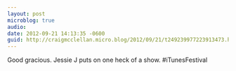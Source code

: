 ```yaml
---
layout: post
microblog: true
audio: 
date: 2012-09-21 14:13:35 -0600
guid: http://craigmcclellan.micro.blog/2012/09/21/t249239977223913473.html
---
```

Good gracious. Jessie J puts on one heck of a show. #iTunesFestival
